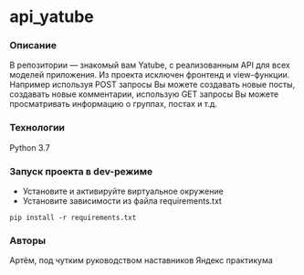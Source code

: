 # api_yatube
### Описание
В репозитории — знакомый вам Yatube, с реализованным API для всех моделей приложения. Из проекта исключен фронтенд и view-функции. Например используя  POST запросы Вы можете создавать новые посты, создавать новые комментарии, использую GET запросы Вы можете просматривать информацию о группах, постах и т.д.
### Технологии
Python 3.7
### Запуск проекта в dev-режиме
- Установите и активируйте виртуальное окружение
- Установите зависимости из файла requirements.txt
```
pip install -r requirements.txt
``` 
### Авторы
Артём, под чутким руководством наставников Яндекс практикума